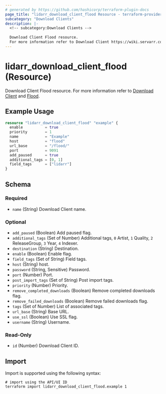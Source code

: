 ```yaml
---
# generated by https://github.com/hashicorp/terraform-plugin-docs
page_title: "lidarr_download_client_flood Resource - terraform-provider-lidarr"
subcategory: "Download Clients"
description: |-
  <!-- subcategory:Download Clients -->
  
  Download Client Flood resource.
  For more information refer to Download Client https://wiki.servarr.com/lidarr/settings#download-clients and Flood https://wiki.servarr.com/lidarr/supported#flood.
---
```


# lidarr_download_client_flood (Resource)

<!-- subcategory:Download Clients -->
Download Client Flood resource.
For more information refer to [Download Client](https://wiki.servarr.com/lidarr/settings#download-clients) and [Flood](https://wiki.servarr.com/lidarr/supported#flood).

## Example Usage

```terraform
resource "lidarr_download_client_flood" "example" {
  enable          = true
  priority        = 1
  name            = "Example"
  host            = "flood"
  url_base        = "/flood/"
  port            = 9091
  add_paused      = true
  additional_tags = [0, 1]
  field_tags      = ["lidarr"]
}
```

<!-- schema generated by tfplugindocs -->
## Schema

### Required

- `name` (String) Download Client name.

### Optional

- `add_paused` (Boolean) Add paused flag.
- `additional_tags` (Set of Number) Additional tags, `0` Artist, `1` Quality, `2` ReleaseGroup, `3` Year, `4` Indexer.
- `destination` (String) Destination.
- `enable` (Boolean) Enable flag.
- `field_tags` (Set of String) Field tags.
- `host` (String) host.
- `password` (String, Sensitive) Password.
- `port` (Number) Port.
- `post_import_tags` (Set of String) Post import tags.
- `priority` (Number) Priority.
- `remove_completed_downloads` (Boolean) Remove completed downloads flag.
- `remove_failed_downloads` (Boolean) Remove failed downloads flag.
- `tags` (Set of Number) List of associated tags.
- `url_base` (String) Base URL.
- `use_ssl` (Boolean) Use SSL flag.
- `username` (String) Username.

### Read-Only

- `id` (Number) Download Client ID.

## Import

Import is supported using the following syntax:

```shell
# import using the API/UI ID
terraform import lidarr_download_client_flood.example 1
```
